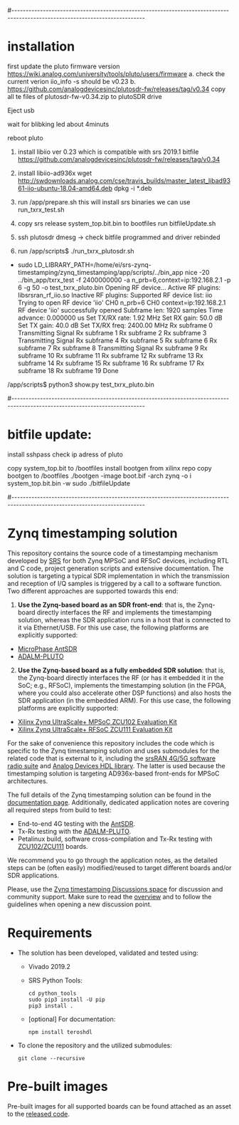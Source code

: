 #----------------------------------------------------------------------------------------------------------------------------

# installation
first update the pluto firmware version https://wiki.analog.com/university/tools/pluto/users/firmware
a. check the current verion
   iio_info -s
   should be v0.23
b. https://github.com/analogdevicesinc/plutosdr-fw/releases/tag/v0.34
   copy all te files of plutosdr-fw-v0.34.zip
   to plutoSDR drive
   
   Eject usb 
   
   wait for blibking led about 4minuts
   
   reboot pluto


1. install libiio ver 0.23 which is compatible with srs 2019.1 bitfile
    https://github.com/analogdevicesinc/plutosdr-fw/releases/tag/v0.34
2. install libiio-ad936x
    wget http://swdownloads.analog.com/cse/travis_builds/master_latest_libad9361-iio-ubuntu-18.04-amd64.deb
    dpkg -i *.deb
3. run /app/prepare.sh
   this will install srs binaries
   we can use run_txrx_test.sh

4. copy srs release system_top.bit.bin to bootfiles
   run bitfileUpdate.sh
5. ssh plutosdr
   dmesg  -> check bitfile programmed and driver rebinded
    
6. run /app/scripts$ ./run_txrx_plutosdr.sh
+ sudo LD_LIBRARY_PATH=/home/ei/srs-zynq-timestamping/zynq_timestamping/app/scripts/../bin_app nice -20 ../bin_app/txrx_test -f 2400000000 -a n_prb=6,context=ip:192.168.2.1 -p 6 -g 50 -o test_txrx_pluto.bin
Opening RF device...
Active RF plugins: libsrsran_rf_iio.so
Inactive RF plugins:
Supported RF device list: iio
Trying to open RF device 'iio'
CH0 n_prb=6
CH0 context=ip:192.168.2.1
RF device 'iio' successfully opened
Subframe len:   1920 samples
Time advance:   0.000000 us
Set TX/RX rate: 1.92 MHz
Set RX gain:    50.0 dB
Set TX gain:    40.0 dB
Set TX/RX freq: 2400.00 MHz
Rx subframe 0
Transmitting Signal
Rx subframe 1
Rx subframe 2
Rx subframe 3
Transmitting Signal
Rx subframe 4
Rx subframe 5
Rx subframe 6
Rx subframe 7
Rx subframe 8
Transmitting Signal
Rx subframe 9
Rx subframe 10
Rx subframe 11
Rx subframe 12
Rx subframe 13
Rx subframe 14
Rx subframe 15
Rx subframe 16
Rx subframe 17
Rx subframe 18
Rx subframe 19
Done

/app/scripts$ python3 show.py test_txrx_pluto.bin 

#----------------------------------------------------------------------------------------------------------------------------
# bitfile update:
install sshpass
check ip adress of pluto

copy system_top.bit to /bootfiles
install bootgen from xilinx repo
copy bootgen to /bootfiles
./bootgen -image boot.bif -arch zynq -o i system_top.bit.bin -w
sudo ./bitfileUpdate



#----------------------------------------------------------------------------------------------------------------------------

# Zynq timestamping solution

This repository contains the source code of a timestamping mechanism developed by [SRS](http://www.srs.io) for both Zynq MPSoC and RFSoC devices, including RTL and C code, project generation scripts and extensive documentation. The solution is targeting a typical SDR implementation in which the transmission and reception of I/Q samples is triggered by a call to a software function. Two different approaches are supported towards this end:

1. **Use the Zynq-based board as an SDR front-end**: that is, the Zynq-board directly interfaces the RF and implements the timestamping solution, whereas the SDR application runs in a host that is connected to it via Ethernet/USB. For this use case, the following platforms are explicitly supported:

  - [MicroPhase AntSDR](/projects/antsdr/)
  - [ADALM-PLUTO](/projects/pluto/)

2. **Use the Zynq-based board as a fully embedded SDR solution**: that is, the Zynq-board directly interfaces the RF (or has it embedded it in the SoC; e.g., RFSoC), implements the timestamping solution (in the FPGA, where you could also accelerate other DSP functions) and also hosts the SDR application (in the embedded ARM). For this use case, the following platforms are explicitly supported:

  - [Xilinx Zynq UltraScale+ MPSoC ZCU102 Evaluation Kit](/projects/zcu102/)
  - [Xilinx Zynq UltraScale+ RFSoC ZCU111 Evaluation Kit](/projects/zcu111/)

For the sake of convenience this repository includes the code which is specific to the Zynq timestamping solution and uses submodules for the related code that is external to it, including the [srsRAN 4G/5G software radio suite](https://www.srsran.com) and [Analog Devices HDL library](https://wiki.analog.com/resources/fpga/docs/hdl). The latter is used because the timestamping solution is targeting AD936x-based front-ends for MPSoC architectures.

The full details of the Zynq timestamping solution can be found in the [documentation page](https://srsran.github.io/zynq_timestamping/). Additionally, dedicated application notes are covering all required steps from build to test:

- End-to-end 4G testing with the [AntSDR](https://srsran.github.io/zynq_timestamping/app/antsdr.html).
- Tx-Rx testing with the [ADALM-PLUTO](https://srsran.github.io/zynq_timestamping/app/plutosdr.html).
- Petalinux build, software cross-compilation and Tx-Rx testing with [ZCU102/ZCU111](https://srsran.github.io/zynq_timestamping/app/zcu.html) boards.

We recommend you to go through the application notes, as the detailed steps can be (often easily) modified/reused to target different boards and/or SDR applications.

Please, use the [Zynq timestamping Discussions space](https://github.com/srsran/zynq_timestamping/discussions) for discussion and community support. Make sure to read the [overview](https://github.com/srsran/zynq_timestamping/discussions/1) and to follow the guidelines when opening a new discussion point.

# Requirements

- The solution has been developed, validated and tested using:

  * Vivado 2019.2
  * SRS Python Tools:

    ```
    cd python_tools
    sudo pip3 install -U pip
    pip3 install .
    ```
  * [optional] For documentation:
    ```
    npm install teroshdl
    ```

- To clone the repository and the utilized submodules:

  ```
  git clone --recursive
  ```

# Pre-built images

Pre-built images for all supported boards can be found attached as an asset to the [released code](https://github.com/srsran/zynq_timestamping/releases).
